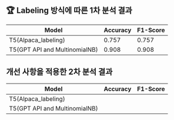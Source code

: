 ## 🏆 Labeling 방식에 따른 1차 분석 결과
|Model|Accuracy|F1-Score|
|---|---|---|
|T5(Alpaca_labeling)|0.757|0.757|
|T5(GPT API and MultinomialNB)|0.908|0.908|

## 개선 사항을 적용한 2차 분석 결과
|Model|Accuracy|F1-Score|
|---|---|---|
|T5(Alpaca_labeling)|||
|T5(GPT API and MultinomialNB)|||
